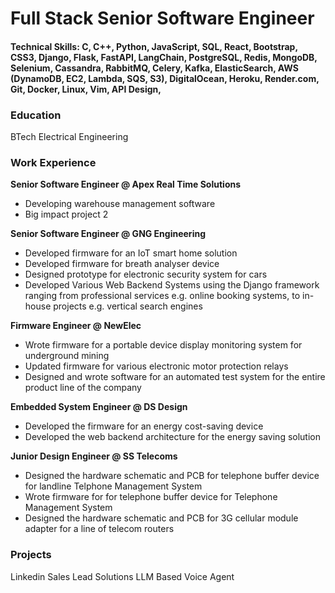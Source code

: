 # Full Stack Senior Software Engineer

#### Technical Skills: C, C++, Python, JavaScript, SQL, React, Bootstrap, CSS3, Django, Flask, FastAPI, LangChain, PostgreSQL, Redis, MongoDB, Selenium, Cassandra, RabbitMQ, Celery, Kafka, ElasticSearch, AWS (DynamoDB, EC2, Lambda, SQS, S3), DigitalOcean, Heroku, Render.com, Git, Docker, Linux, Vim, API Design, 

### Education
BTech Electrical Engineering

### Work Experience
**Senior Software Engineer @ Apex Real Time Solutions**
- Developing warehouse management software
- Big impact project 2

**Senior Software Engineer @ GNG Engineering**
- Developed firmware for an IoT smart home solution
- Developed firmware for breath analyser device
- Designed prototype for electronic security system for cars
- Developed Various Web Backend Systems using the Django framework ranging from professional services e.g. online booking systems, to in-house projects e.g. vertical search engines

**Firmware Engineer @ NewElec**
- Wrote firmware for a portable device display monitoring system for underground mining
- Updated firmware for various electronic motor protection relays
- Designed and wrote software for an automated test system for the entire product line of the company

**Embedded System Engineer @ DS Design**
- Developed the firmware for an energy cost-saving device
- Developed the web backend architecture for the energy saving solution

**Junior Design Engineer @ SS Telecoms**
- Designed the hardware schematic and PCB for telephone buffer device for landline Telphone Management System
- Wrote firmware for for telephone buffer device for Telephone Management System
- Designed the hardware schematic and PCB for 3G cellular module adapter for a line of telecom routers

### Projects
Linkedin Sales Lead Solutions
LLM Based Voice Agent

